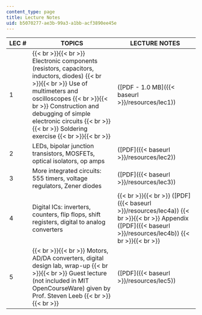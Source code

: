 ```yaml
---
content_type: page
title: Lecture Notes
uid: b5070277-ae3b-99a3-a1bb-acf3890ee45e
---
```


| LEC # | TOPICS | LECTURE NOTES |
| --- | --- | --- |
| 1 |  {{< br >}}{{< br >}} Electronic components (resistors, capacitors, inductors, diodes) {{< br >}}{{< br >}} Use of multimeters and oscilloscopes {{< br >}}{{< br >}} Construction and debugging of simple electronic circuits {{< br >}}{{< br >}} Soldering exercise {{< br >}}{{< br >}}  | ([PDF - 1.0 MB]({{< baseurl >}}/resources/lec1)) |
| 2 | LEDs, bipolar junction transistors, MOSFETs, optical isolators, op amps | ([PDF]({{< baseurl >}}/resources/lec2)) |
| 3 | More integrated circuits: 555 timers, voltage regulators, Zener diodes | ([PDF]({{< baseurl >}}/resources/lec3)) |
| 4 | Digital ICs: inverters, counters, flip flops, shift registers, digital to analog converters |  {{< br >}}{{< br >}} ([PDF]({{< baseurl >}}/resources/lec4a)) {{< br >}}{{< br >}} Appendix ([PDF]({{< baseurl >}}/resources/lec4b)) {{< br >}}{{< br >}}  |
| 5 |  {{< br >}}{{< br >}} Motors, AD/DA converters, digital design lab, wrap-up {{< br >}}{{< br >}} Guest lecture (not included in MIT OpenCourseWare) given by Prof. Steven Leeb {{< br >}}{{< br >}}  | ([PDF]({{< baseurl >}}/resources/lec5))